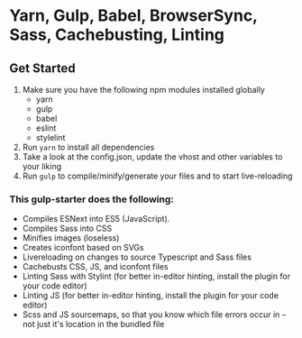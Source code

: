 # Yarn, Gulp, Babel, BrowserSync, Sass, Cachebusting, Linting

## Get Started
1. Make sure you have the following npm modules installed globally
	* yarn
	* gulp
	* babel
	* eslint
	* stylelint
2. Run `yarn` to install all dependencies
3. Take a look at the config.json, update the vhost and other variables to your liking
4. Run `gulp` to compile/minify/generate your files and to start live-reloading

### This gulp-starter does the following:
* Compiles ESNext into ES5 (JavaScript).
* Compiles Sass into CSS
* Minifies images (loseless)
* Creates iconfont based on SVGs
* Livereloading on changes to source Typescript and Sass files
* Cachebusts CSS, JS, and iconfont files
* Linting Sass with Stylint (for better in-editor hinting, install the plugin for your code editor)
* Linting JS (for better in-editor hinting, install the plugin for your code editor)
* Scss and JS sourcemaps, so that you know which file errors occur in – not just it's location in the bundled file

